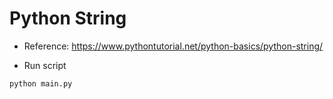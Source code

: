 # Python String

- Reference: https://www.pythontutorial.net/python-basics/python-string/

- Run script
```python
python main.py
```
